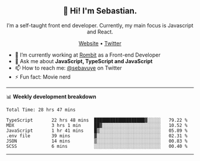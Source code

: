 <h2 align="center">👋 Hi! I'm Sebastian.</h2>
<p align="center">I’m a self-taught front end developer. Currently, my main focus is Javascript and React.</p>
<p align="center">
  <a href="https://sebastianvuye.be">Website</a> •
  <a href="https://twitter.com/sebavuye">Twitter</a>
</p>


- 🔭 I’m currently working at [Rombit](https://rombit.com/) as a Front-end Developer
- 💬 Ask me about **JavaScript, TypeScript and JavaScript**
- 📫 How to reach me: [@sebavuye](https://twitter.com/sebavuye) on Twitter
- ⚡ Fun fact: Movie nerd

-------

📊 **Weekly development breakdown**

<!--START_SECTION:waka-->

```text
Total Time: 28 hrs 47 mins

TypeScript       22 hrs 48 mins  ███████████████████▓░░░░░   79.22 %
MDX              3 hrs 1 min     ██▓░░░░░░░░░░░░░░░░░░░░░░   10.52 %
JavaScript       1 hr 41 mins    █▒░░░░░░░░░░░░░░░░░░░░░░░   05.89 %
.env file        39 mins         ▓░░░░░░░░░░░░░░░░░░░░░░░░   02.31 %
JSON             14 mins         ▒░░░░░░░░░░░░░░░░░░░░░░░░   00.83 %
SCSS             6 mins          ░░░░░░░░░░░░░░░░░░░░░░░░░   00.40 %
```

<!--END_SECTION:waka-->
-------
